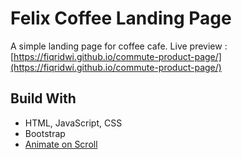 # Felix Coffee Landing Page

A simple landing page for coffee cafe.
Live preview : [https://fiqridwi.github.io/commute-product-page/](https://fiqridwi.github.io/commute-product-page/)

## Build With

- HTML, JavaScript, CSS
- Bootstrap
- [Animate on Scroll](https://michalsnik.github.io/aos/)
